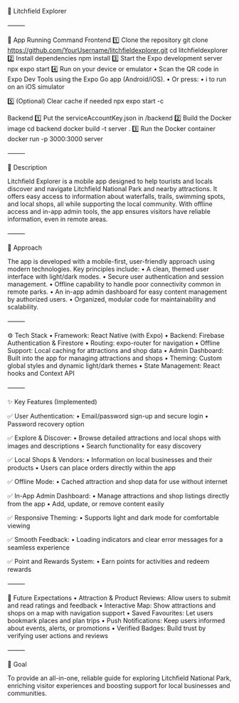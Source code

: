 🌿 Litchfield Explorer

⸻

🚀 App Running Command
Frontend
1️⃣ Clone the repository
git clone https://github.com/YourUsername/litchfieldexplorer.git
cd litchfieldexplorer
2️⃣ Install dependencies
npm install
3️⃣ Start the Expo development server
npx expo start
4️⃣ Run on your device or emulator
	•	Scan the QR code in Expo Dev Tools using the Expo Go app (Android/iOS).
	•	Or press:
	•	i to run on an iOS simulator

5️⃣ (Optional) Clear cache if needed
npx expo start -c

Backend
1️⃣ Put the serviceAccountKey.json in /backend
2️⃣ Build the Docker image
cd backend
docker build -t server .
3️⃣ Run the Docker container
docker run -p 3000:3000 server

⸻

📍 Description

Litchfield Explorer is a mobile app designed to help tourists and locals discover and navigate Litchfield National Park and nearby attractions. It offers easy access to information about waterfalls, trails, swimming spots, and local shops, all while supporting the local community. With offline access and in-app admin tools, the app ensures visitors have reliable information, even in remote areas.

⸻

🧭 Approach

The app is developed with a mobile-first, user-friendly approach using modern technologies. Key principles include:
	•	A clean, themed user interface with light/dark modes.
	•	Secure user authentication and session management.
	•	Offline capability to handle poor connectivity common in remote parks.
	•	An in-app admin dashboard for easy content management by authorized users.
	•	Organized, modular code for maintainability and scalability.

⸻

⚙️ Tech Stack
	•	Framework: React Native (with Expo)
	•	Backend: Firebase Authentication & Firestore
	•	Routing: expo-router for navigation
	•	Offline Support: Local caching for attractions and shop data
	•	Admin Dashboard: Built into the app for managing attractions and shops
	•	Theming: Custom global styles and dynamic light/dark themes
	•	State Management: React hooks and Context API

⸻

✨ Key Features (Implemented)

✅ User Authentication:
	•	Email/password sign-up and secure login
	•	Password recovery option

✅ Explore & Discover:
	•	Browse detailed attractions and local shops with images and descriptions
	•	Search functionality for easy discovery

✅ Local Shops & Vendors:
	•	Information on local businesses and their products
	•	Users can place orders directly within the app

✅ Offline Mode:
	•	Cached attraction and shop data for use without internet

✅ In-App Admin Dashboard:
	•	Manage attractions and shop listings directly from the app
	•	Add, update, or remove content easily

✅ Responsive Theming:
	•	Supports light and dark mode for comfortable viewing

✅ Smooth Feedback:
	•	Loading indicators and clear error messages for a seamless experience

✅ Point and Rewards System:
    • Earn points for activities and redeem rewards

⸻

🚀 Future Expectations
	•	Attraction & Product Reviews: Allow users to submit and read ratings and feedback
	•	Interactive Map: Show attractions and shops on a map with navigation support
	•	Saved Favourites: Let users bookmark places and plan trips
	•	Push Notifications: Keep users informed about events, alerts, or promotions
	•	Verified Badges: Build trust by verifying user actions and reviews

⸻

🎯 Goal

To provide an all-in-one, reliable guide for exploring Litchfield National Park, enriching visitor experiences and boosting support for local businesses and communities.
